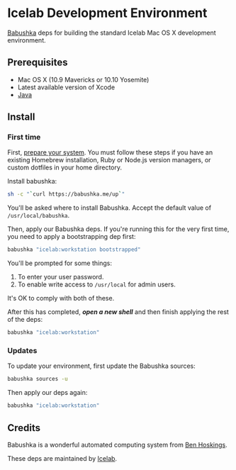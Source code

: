 # Icelab Development Environment

[Babushka](http://babushka.me) deps for building the standard Icelab Mac OS X development environment.

## Prerequisites

* Mac OS X (10.9 Mavericks or 10.10 Yosemite)
* Latest available version of Xcode
* [Java](https://www.java.com/en/download/help/mac_install.xml)

## Install

### First time

First, [prepare your system](docs/preparing-your-system.md). You must follow these steps if you have an existing Homebrew installation, Ruby or Node.js version managers, or custom dotfiles in your home directory.

Install babushka:

```sh
sh -c "`curl https://babushka.me/up`"
```

You'll be asked where to install Babushka. Accept the default value of `/usr/local/babushka`.

Then, apply our Babushka deps. If you're running this for the very first time, you need to apply a bootstrapping dep first:

```sh
babushka "icelab:workstation bootstrapped"
```

You'll be prompted for some things:

1. To enter your user password.
2. To enable write access to `/usr/local` for admin users.

It's OK to comply with both of these.

After this has completed, _**open a new shell**_ and then finish applying the rest of the deps:

```sh
babushka "icelab:workstation"
```

### Updates

To update your environment, first update the Babushka sources:

```sh
babushka sources -u
```

Then apply our deps again:

```sh
babushka "icelab:workstation"
```

## Credits

Babushka is a wonderful automated computing system from [Ben Hoskings](http://github.com/benhoskings).

These deps are maintained by [Icelab](http://icelab.com.au/).
